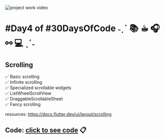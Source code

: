 ![project work video](./Image-AND-Video/video.gif)

#  #Day4 of  #30DaysOfCode  ˗ˏˋ 📚 ☕︎ 🎧 ⚯ 💻 ˎˊ˗ 



## **Scrolling**

✅ Basic scrolling  <br>
✅ Infinite scrolling <br>
✅ Specialized scrollable widgets <br>
✅ ListWheelScrollView <br>
✅ DraggableScrollableSheet <br>
✅ Fancy scrolling <br>

resources:   https://docs.flutter.dev/ui/layout/scrolling

## Code: [click to see code](/day4/code/) 📋
 
 
 



